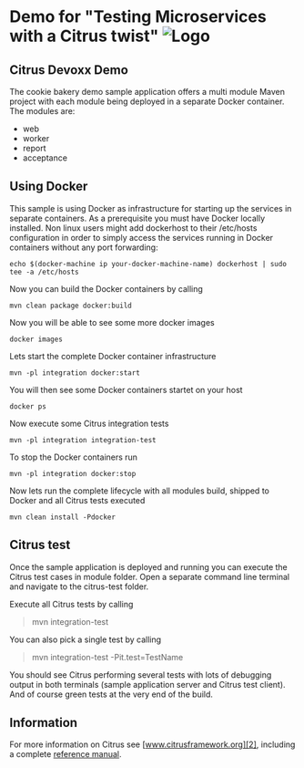 Demo for "Testing Microservices with a Citrus twist" ![Logo][1]
==============

Citrus Devoxx Demo
---------

The cookie bakery demo sample application offers a multi module Maven project with each module being deployed in a separate
Docker container. The modules are:

* web
* worker
* report
* acceptance

Using Docker
---------

This sample is using Docker as infrastructure for starting up the services in separate containers. As a prerequisite you must
have Docker locally installed. Non linux users might add dockerhost to their /etc/hosts configuration in order to simply access the
services running in Docker containers without any port forwarding:

```
echo $(docker-machine ip your-docker-machine-name) dockerhost | sudo tee -a /etc/hosts
```

Now you can build the Docker containers by calling

```
mvn clean package docker:build
```

Now you will be able to see some more docker images

```
docker images
```

Lets start the complete Docker container infrastructure

```
mvn -pl integration docker:start
```

You will then see some Docker containers startet on your host

```
docker ps
```

Now execute some Citrus integration tests

```
mvn -pl integration integration-test
```

To stop the Docker containers run

```
mvn -pl integration docker:stop
```

Now lets run the complete lifecycle with all modules build, shipped to Docker and all Citrus tests executed

```
mvn clean install -Pdocker
```

Citrus test
---------

Once the sample application is deployed and running you can execute the Citrus test cases in module folder.
Open a separate command line terminal and navigate to the citrus-test folder.

Execute all Citrus tests by calling

> mvn integration-test

You can also pick a single test by calling

> mvn integration-test -Pit.test=TestName

You should see Citrus performing several tests with lots of debugging output in both terminals (sample application server
and Citrus test client). And of course green tests at the very end of the build.

Information
---------

For more information on Citrus see [www.citrusframework.org][2], including
a complete [reference manual][3].

 [1]: http://www.citrusframework.org/images/brand_logo.png "Citrus"
 [2]: http://www.citrusframework.org
 [3]: http://www.citrusframework.org/reference/html/